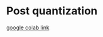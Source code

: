 # Post quantization
[google colab link](https://colab.research.google.com/drive/1jdQlq6lUbno62unjvrWKdb_gisHpPFy4?usp=sharing)
